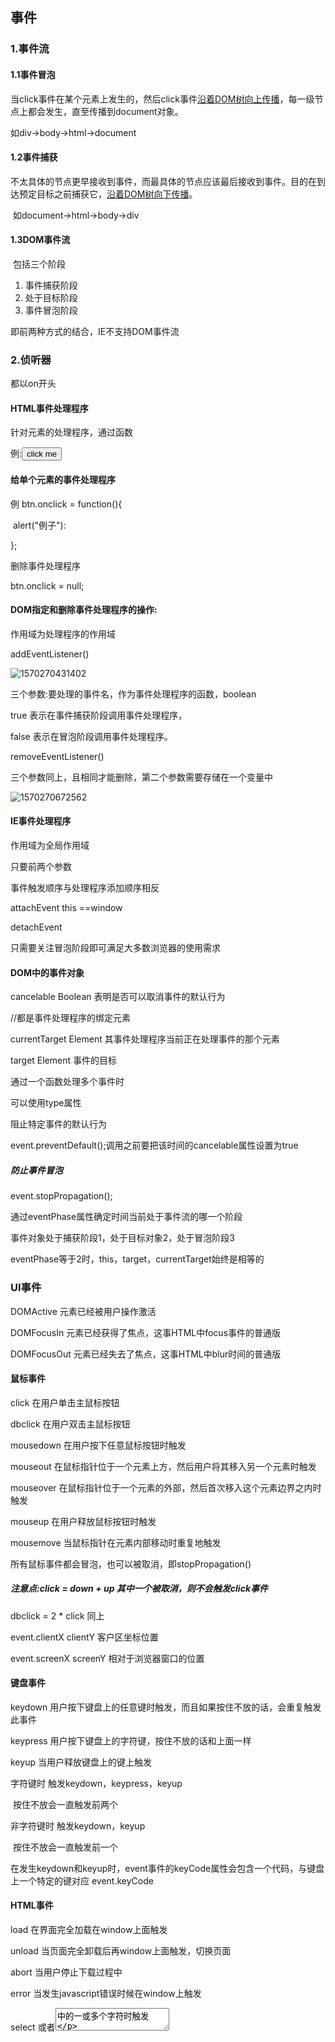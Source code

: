 ## 事件

### 1.事件流

#### 1.1事件冒泡

​	当click事件在某个元素上发生的，然后click事件<u>沿着DOM树向上传播</u>，每一级节点上都会发生，直至传播到document对象。

   如div->body->html->document

#### 1.2事件捕获

​	不太具体的节点更早接收到事件，而最具体的节点应该最后接收到事件。目的在到达预定目标之前捕获它，<u>沿着DOM树向下传播</u>。

​	如document->html->body->div

#### 1.3DOM事件流

​	包括三个阶段

1. 事件捕获阶段
2. 处于目标阶段
3. 事件冒泡阶段

即前两种方式的结合，IE不支持DOM事件流

### 2.侦听器

都以on开头

#### HTML事件处理程序

针对元素的处理程序，通过函数

例:<input type="button" value="click me" onclick="showMessage()"/>



#### 给单个元素的事件处理程序



例 btn.onclick = function(){

​       alert("例子"):

};

删除事件处理程序

btn.onclick = null;

#### DOM指定和删除事件处理程序的操作:

作用域为处理程序的作用域

addEventListener()

![1570270431402](C:\Users\zk\AppData\Roaming\Typora\typora-user-images\1570270431402.png)

三个参数:要处理的事件名，作为事件处理程序的函数，boolean

true 表示在事件捕获阶段调用事件处理程序，

false 表示在冒泡阶段调用事件处理程序。

removeEventListener()

三个参数同上，且相同才能删除，第二个参数需要存储在一个变量中

![1570270672562](C:\Users\zk\AppData\Roaming\Typora\typora-user-images\1570270672562.png)

#### IE事件处理程序

作用域为全局作用域

只要前两个参数

事件触发顺序与处理程序添加顺序相反

attachEvent   this ==window

detachEvent



只需要关注冒泡阶段即可满足大多数浏览器的使用需求



#### DOM中的事件对象

cancelable Boolean   表明是否可以取消事件的默认行为

//都是事件处理程序的绑定元素

currentTarget  Element 其事件处理程序当前正在处理事件的那个元素

target Element 事件的目标



通过一个函数处理多个事件时

可以使用type属性

阻止特定事件的默认行为

event.preventDefault();调用之前要把该时间的cancelable属性设置为true



##### 防止事件冒泡

event.stopPropagation();



通过eventPhase属性确定时间当前处于事件流的哪一个阶段

事件对象处于捕获阶段1，处于目标对象2，处于冒泡阶段3

eventPhase等于2时，this，target，currentTarget始终是相等的



### UI事件

DOMActive 元素已经被用户操作激活

DOMFocusIn 元素已经获得了焦点，这事HTML中focus事件的普通版

DOMFocusOut 元素已经失去了焦点，这事HTML中blur时间的普通版



#### 鼠标事件

click 在用户单击主鼠标按钮

dbclick 在用户双击主鼠标按钮

mousedown 在用户按下任意鼠标按钮时触发

mouseout 在鼠标指针位于一个元素上方，然后用户将其移入另一个元素时触发

mouseover 在鼠标指针位于一个元素的外部，然后首次移入这个元素边界之内时触发

mouseup 在用户释放鼠标按钮时触发

mousemove 当鼠标指针在元素内部移动时重复地触发

所有鼠标事件都会冒泡，也可以被取消，即stopPropagation()

##### 注意点:click =  down + up 其中一个被取消，则不会触发click事件

dbclick = 2 * click 同上

event.clientX clientY     客户区坐标位置

event.screenX screenY  相对于浏览器窗口的位置



#### 键盘事件

keydown 用户按下键盘上的任意键时触发，而且如果按住不放的话，会重复触发此事件

keypress 用户按下键盘上的字符键，按住不放的话和上面一样

keyup 当用户释放键盘上的键上触发



字符键时 触发keydown，keypress，keyup 

​              按住不放会一直触发前两个

非字符键时 触发keydown，keyup 

​             按住不放会一直触发前一个

在发生keydown和keyup时，event事件的keyCode属性会包含一个代码，与键盘上一个特定的键对应 event.keyCode 



#### HTML事件

load 在界面完全加载在window上面触发

unload 当页面完全卸载后再window上面触发，切换页面

abort 当用户停止下载过程中

error 当发生javascript错误时候在window上触发

select    <intput> 或者<textarea>中的一或多个字符时触发

change 在失去焦点，或者取得焦点时触发

submit 当用户在form上单击提交按钮时触发

reset 当用户单击重置按钮时在form元素上触发

resize 当窗口或框架的大小变化时在window或框架上触发

scroll 当用户滚动带滚动条的元素中的内容，触发

focus 当页面或者元素获得焦点时在window及相应元素上面触发

blur 当页面或者元素失去焦点时在window 或者相应元素上触发



#### 变动事件

DOMsubtreeModified 在DOM结构中发生任何变化时触发

DOMNodeInserted 在一个节点作为子节点被插入到另一个节点中时触发

DOMNodeRemoved 在节点从其父节点被移除时触发

DOMNodeInsertedIntoDocument 在一个节点被直接插入文档或通过子树间接插入文档之后触发，这个事件在DOMNodeRemoved之后触发

DOMArrtModified 特性被修改后触发

DOMCharacterDataModified 在文本节点的值发生变化时触发



#### 专有事件

上下文菜单（弹出菜单）

![1570284106260](C:\Users\zk\AppData\Roaming\Typora\typora-user-images\1570284106260.png)

​	![1570284132087](C:\Users\zk\AppData\Roaming\Typora\typora-user-images\1570284132087.png)

鼠标滚轮事件

![1570289203119](C:\Users\zk\AppData\Roaming\Typora\typora-user-images\1570289203119.png)

页面显示和页面隐藏事件

![1570290934688](C:\Users\zk\AppData\Roaming\Typora\typora-user-images\1570290934688.png)



事件委托

利用冒泡，给一个添加事件处理程序，管理某一类型的所有事件

因为一个页面中事件处理程序的数量，数量太多会导致占用大量内存